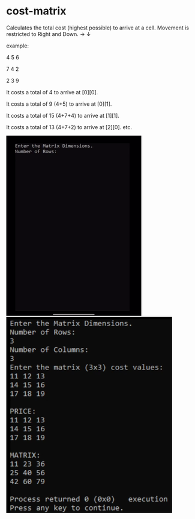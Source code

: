 # cost-matrix

   Calculates the total cost (highest possible) to arrive at a cell.  Movement is restricted to Right and Down.   →  ↓
     
   example:

   4 5 6
   
   7 4 2
   
   2 3 9

   It costs a total of 4 to arrive at [0][0].
   
   It costs a total of 9 (4+5) to arrive at [0][1].
   
   It costs a total of 15 (4+7+4) to arrive at [1][1].
   
   It costs a total of 13 (4+7+2) to arrive at [2][0]. etc.
   
   
   <img src="Cost.gif" >
   <img src="Cost.png" >
